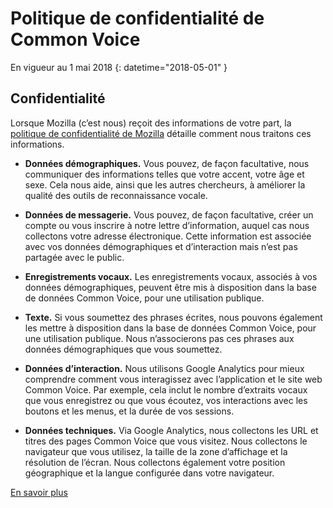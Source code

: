 # Politique de confidentialité de Common Voice 

En vigueur au 1 mai 2018 {: datetime="2018-05-01" }

## Confidentialité

Lorsque Mozilla (c’est nous) reçoit des informations de votre part, la [politique de confidentialité de Mozilla](https://www.mozilla.org/privacy) détaille comment nous traitons ces informations.

* **Données démographiques.** Vous pouvez, de façon facultative, nous communiquer des informations telles que votre accent, votre âge et sexe. Cela nous aide, ainsi que les autres chercheurs, à améliorer la qualité des outils de reconnaissance vocale.

* **Données de messagerie.** Vous pouvez, de façon facultative, créer un compte ou vous inscrire à notre lettre d’information, auquel cas nous collectons votre adresse électronique. Cette information est associée avec vos données démographiques et d’interaction mais n’est pas partagée avec le public.

* **Enregistrements vocaux.** Les enregistrements vocaux, associés à vos données démographiques, peuvent être mis à disposition dans la base de données Common Voice, pour une utilisation publique.

* **Texte.** Si vous soumettez des phrases écrites, nous pouvons également les mettre à disposition dans la base de données Common Voice, pour une utilisation publique. Nous n’associerons pas ces phrases aux données démographiques que vous soumettez. 

* **Données d’interaction.** Nous utilisons Google Analytics pour mieux comprendre comment vous interagissez avec l’application et le site web Common Voice. Par exemple, cela inclut le nombre d’extraits vocaux que vous enregistrez ou que vous écoutez, vos interactions avec les boutons et les menus, et la durée de vos sessions.

* **Données techniques.** Via Google Analytics, nous collectons les URL et titres des pages Common Voice que vous visitez. Nous collectons le navigateur que vous utilisez, la taille de la zone d’affichage et la résolution de l’écran. Nous collectons également votre position géographique et la langue configurée dans votre navigateur.

[En savoir plus](https://github.com/mozilla/voice-web/blob/master/docs/data_dictionary.md)
